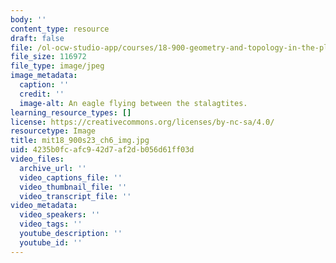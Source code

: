 ```yaml
---
body: ''
content_type: resource
draft: false
file: /ol-ocw-studio-app/courses/18-900-geometry-and-topology-in-the-plane-spring-2023/mit18_900s23_ch6_img.jpg
file_size: 116972
file_type: image/jpeg
image_metadata:
  caption: ''
  credit: ''
  image-alt: An eagle flying between the stalagtites.
learning_resource_types: []
license: https://creativecommons.org/licenses/by-nc-sa/4.0/
resourcetype: Image
title: mit18_900s23_ch6_img.jpg
uid: 4235b0fc-afc9-42d7-af2d-b056d61ff03d
video_files:
  archive_url: ''
  video_captions_file: ''
  video_thumbnail_file: ''
  video_transcript_file: ''
video_metadata:
  video_speakers: ''
  video_tags: ''
  youtube_description: ''
  youtube_id: ''
---
```

